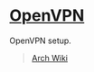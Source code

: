 # [OpenVPN](https://openvpn.net/)

OpenVPN setup.

> [Arch Wiki](https://wiki.archlinux.org/title/OpenVPN)
